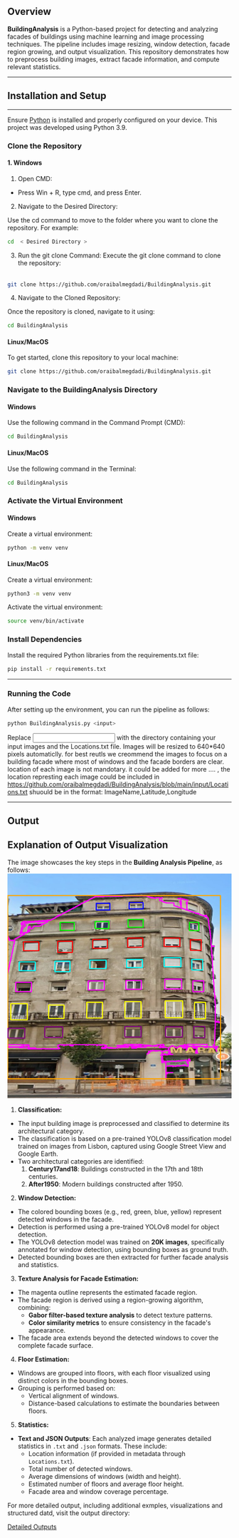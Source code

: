## Overview

**BuildingAnalysis** is a Python-based project for detecting and analyzing facades of buildings using machine learning and image processing techniques. The pipeline includes image resizing, window detection, facade region growing, and output visualization. This repository demonstrates how to preprocess building images, extract facade information, and compute relevant statistics.

---

## Installation and Setup
---

Ensure [Python](https://www.python.org/) is installed and properly configured on your device. This project was developed using Python 3.9.

### Clone the Repository
#### 1. Windows


1. Open CMD:

- Press Win + R, type cmd, and press Enter.

2. Navigate to the Desired Directory:


Use the cd command to move to the folder where you want to clone the repository. For example:
```bash
cd  < Desired Directory > 
```
3. Run the git clone Command:
Execute the git clone command to clone the repository:
```bash

git clone https://github.com/oraibalmegdadi/BuildingAnalysis.git
```

4. Navigate to the Cloned Repository:

Once the repository is cloned, navigate to it using:
```bash
cd BuildingAnalysis
```


#### Linux/MacOS





To get started, clone this repository to your local machine:

```bash
git clone https://github.com/oraibalmegdadi/BuildingAnalysis.git 
```
### Navigate to the BuildingAnalysis Directory
#### Windows

Use the following command in the Command Prompt (CMD):

```bash
cd BuildingAnalysis
```

#### Linux/MacOS
Use the following command in the Terminal:

```bash
cd BuildingAnalysis
```


### Activate the Virtual Environment

#### Windows

Create a virtual environment:
```bash
python -m venv venv
```

#### Linux/MacOS
Create a virtual environment:

```bash
python3 -m venv venv
```
Activate the virtual environment:

```bash
source venv/bin/activate

```
### Install Dependencies
Install the required Python libraries from the requirements.txt file:

```bash
pip install -r requirements.txt
```
---

### Running the Code
After setting up the environment, you can run the pipeline as follows:

```bash
python BuildingAnalysis.py <input>
```
Replace <input> with the directory containing your input images and the Locations.txt file.
Images will be resized to 640*640 pixels automaticlly. for best reutls we creommend  the images to focus on a building facade where most of windows and the facade borders are clear. 
location of each image is not mandotary. it could be added for more .... , the location represting each image could be included in  https://github.com/oraibalmegdadi/BuildingAnalysis/blob/main/input/Locations.txt   shuould be in the format: ImageName,Latitude,Longitude

---

## Output



## Explanation of Output Visualization

The image showcases the key steps in the **Building Analysis Pipeline**, as follows:
![Example Output](https://github.com/oraibalmegdadi/BuildingAnalysis/blob/main/output/facade_data/Untitled3_visualization.png)

1. **Classification:**
- The input building image is preprocessed and classified to determine its architectural category.
- The classification is based on a pre-trained YOLOv8 classification model trained on images from Lisbon, captured using Google Street View and Google Earth.
- Two architectural categories are identified:
  1. **Century17and18**: Buildings constructed in the 17th and 18th centuries.
  2. **After1950**: Modern buildings constructed after 1950.

2. **Window Detection:**
- The colored bounding boxes (e.g., red, green, blue, yellow) represent detected windows in the facade.
- Detection is performed using a pre-trained YOLOv8 model for object detection.
- The YOLOv8 detection model was trained on **20K images**, specifically annotated for window detection, using bounding boxes as ground truth.
- Detected bounding boxes are then extracted for further facade analysis and statistics.

3. **Texture Analysis for Facade Estimation:**
- The magenta outline represents the estimated facade region.
- The facade region is derived using a region-growing algorithm, combining:
  - **Gabor filter-based texture analysis** to detect texture patterns.
  - **Color similarity metrics** to ensure consistency in the facade's appearance.
- The facade area extends beyond the detected windows to cover the complete facade surface.

4. **Floor Estimation:**
- Windows are grouped into floors, with each floor visualized using distinct colors in the bounding boxes.
- Grouping is performed based on:
  - Vertical alignment of windows.
  - Distance-based calculations to estimate the boundaries between floors.

5. **Statistics:**
- **Text and JSON Outputs**: Each analyzed image generates detailed statistics in `.txt` and `.json` formats. These include:
  - Location information (if provided in metadata through `Locations.txt`).
  - Total number of detected windows.
  - Average dimensions of windows (width and height).
  - Estimated number of floors and average floor height.
  - Facade area and window coverage percentage.


For more detailed output, including additional exmples, visualizations and structured datd, visit the output directory:

[Detailed Outputs](https://github.com/oraibalmegdadi/BuildingAnalysis/tree/main/output)

